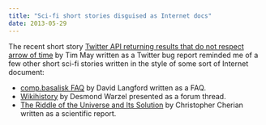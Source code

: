 ```yaml
---
title: "Sci-fi short stories disguised as Internet docs"
date: 2013-05-29
---
```

<div xmlns="http://www.w3.org/1999/xhtml"><div>
  The recent short story <a href="http://twitter.bug.quietbabylon.com/">Twitter API returning results that do not respect arrow of time</a> by Tim May written as a Twitter bug report reminded me of a
  few other short sci-fi stories written in the style of some sort of Internet document:<br /><ul><li><a href="http://www.ansible.co.uk/writing/c-b-faq.html">comp.basalisk FAQ</a> by David Langford written as a FAQ.
    </li><li><a href="http://www.abyssapexzine.com/wikihistory/">Wikihistory</a> by Desmond Warzel presented as a forum thread.
    </li><li><a href="http://www.math.yorku.ca/Who/Faculty/Steprans/Courses/3500/Consciousness/mi269-276.txt">The Riddle of the Universe and Its Solution</a> by Christopher Cherian written as a scientific
      report.
    </li></ul></div></div>
